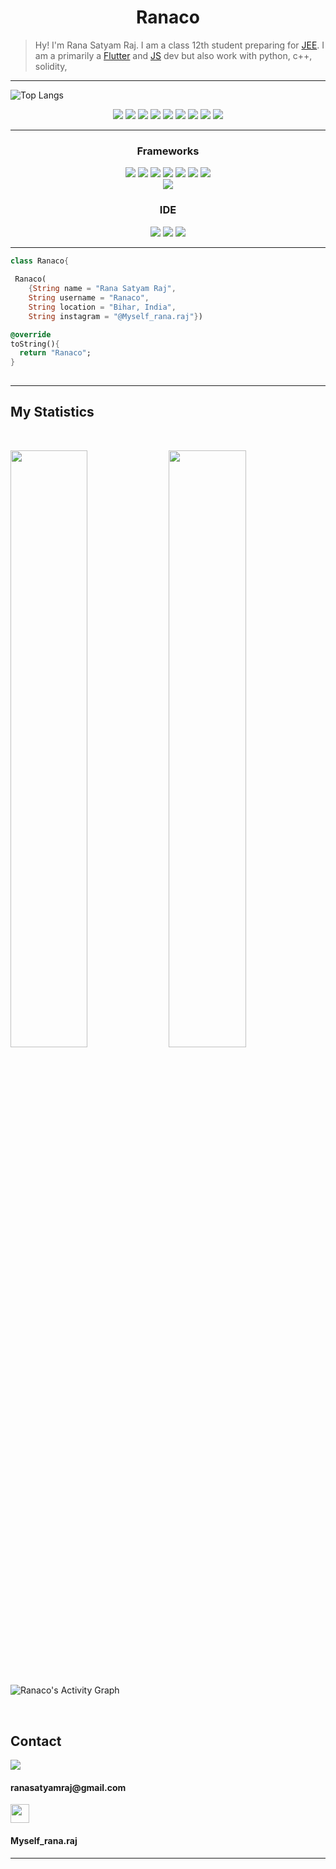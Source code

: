 <h1 align="center">
  <b>Ranaco</b>
</h1>

> Hy! I'm Rana Satyam Raj. I am a class 12th student preparing for 
<a href="https://en.wikipedia.org/wiki/Joint_Entrance_Examination">JEE</a>.
I am a primarily a 
<a  href="https://flutter.dev"> Flutter</a> 
and <a href="javacript.com">JS</a> dev but also work with python, c++, solidity, 

---

![Top Langs](https://github-readme-stats.vercel.app/api/top-langs/?username=Ranaco&layout=compact)

<p>
<div align="center">
  <img src = "https://camo.githubusercontent.com/93c855ae825c1757f3426f05a05f4949d3b786c5b22d0edb53143a9e8f8499f6/68747470733a2f2f696d672e736869656c64732e696f2f62616467652f4a6176615363726970742d3332333333303f7374796c653d666f722d7468652d6261646765266c6f676f3d6a617661736372697074266c6f676f436f6c6f723d463744463145">
    <img src="https://camo.githubusercontent.com/4cfe18471a1e04d323974c7ff4e71b9ea2308d32a660d7b5c9b7f895e9d8e05f/68747470733a2f2f696d672e736869656c64732e696f2f62616467652f446172742d3031373543323f7374796c653d666f722d7468652d6261646765266c6f676f3d64617274266c6f676f436f6c6f723d7768697465">
  <img src="https://camo.githubusercontent.com/3e1012ffd12fb3c5a64eb49efb221ba71e9c84bb12f64b2a230351ae5a831da3/68747470733a2f2f696d672e736869656c64732e696f2f62616467652f432d3030353939433f7374796c653d666f722d7468652d6261646765266c6f676f3d63266c6f676f436f6c6f723d7768697465">
  <img src="https://camo.githubusercontent.com/121f5000155889c0642b8a6b2a33a7f5fbe5c32d9133dac405ac269da15fcf94/68747470733a2f2f696d672e736869656c64732e696f2f62616467652f432532422532422d3030353939433f7374796c653d666f722d7468652d6261646765266c6f676f3d63253242253242266c6f676f436f6c6f723d7768697465">
  <img src = "https://camo.githubusercontent.com/d63d473e728e20a286d22bb2226a7bf45a2b9ac6c72c59c0e61e9730bfe4168c/68747470733a2f2f696d672e736869656c64732e696f2f62616467652f48544d4c352d4533344632363f7374796c653d666f722d7468652d6261646765266c6f676f3d68746d6c35266c6f676f436f6c6f723d7768697465">
  <img src = "https://camo.githubusercontent.com/a00abd8cea4105fa1cad91f7235d11206b492f51afeb9b23a25d04e8f36935e3/68747470733a2f2f696d672e736869656c64732e696f2f62616467652f507974686f6e2d4646443433423f7374796c653d666f722d7468652d6261646765266c6f676f3d707974686f6e266c6f676f436f6c6f723d626c7565">
  <img src = "https://camo.githubusercontent.com/ba1e85d8e39b80f98a9dc0e3a8f81558d77ea2c46f97768447ddc3111068c802/68747470733a2f2f696d672e736869656c64732e696f2f62616467652f536f6c69646974792d6536653665363f7374796c653d666f722d7468652d6261646765266c6f676f3d736f6c6964697479266c6f676f436f6c6f723d626c61636b">
  <img src = "https://camo.githubusercontent.com/3a0f693cfa032ea4404e8e02d485599bd0d192282b921026e89d271aaa3d7565/68747470733a2f2f696d672e736869656c64732e696f2f62616467652f435353332d3135373242363f7374796c653d666f722d7468652d6261646765266c6f676f3d63737333266c6f676f436f6c6f723d7768697465">
  <img src = "https://camo.githubusercontent.com/e0fe31b4bf5a7cffb35f18ee50fcdbe1f61bde74f893781502ba2bf708f270f6/68747470733a2f2f696d672e736869656c64732e696f2f62616467652f6a736f6e2d3545354335433f7374796c653d666f722d7468652d6261646765266c6f676f3d6a736f6e266c6f676f436f6c6f723d7768697465">
 

</div>
</p>

---

### <div align = "center">Frameworks</div>
<div align = "center">

<img src = "https://camo.githubusercontent.com/3a092edcd6d57d9bd83ad74ba2cce29b6963102d3aa479817b75bcd60a304aab/68747470733a2f2f696d672e736869656c64732e696f2f62616467652f6e6578742532306a732d3030303030303f7374796c653d666f722d7468652d6261646765266c6f676f3d6e657874646f746a73266c6f676f436f6c6f723d7768697465">
<img src = "https://camo.githubusercontent.com/268ac512e333b69600eb9773a8f80b7a251f4d6149642a50a551d4798183d621/68747470733a2f2f696d672e736869656c64732e696f2f62616467652f52656163742d3230323332413f7374796c653d666f722d7468652d6261646765266c6f676f3d7265616374266c6f676f436f6c6f723d363144414642">
<img src = "https://camo.githubusercontent.com/0fad77ddd85292b8800107c5a51df2f64ff5126a0fe6dfa1eb7d4977032918e2/68747470733a2f2f696d672e736869656c64732e696f2f62616467652f4e6f64652532306a732d3333393933333f7374796c653d666f722d7468652d6261646765266c6f676f3d6e6f6465646f746a73266c6f676f436f6c6f723d7768697465">
<img src = "https://camo.githubusercontent.com/510a057988cb5216f5d297ee202f6a08fa179798926cea28e95910f6b8ca5535/68747470733a2f2f696d672e736869656c64732e696f2f62616467652f4d61726b646f776e2d3030303030303f7374796c653d666f722d7468652d6261646765266c6f676f3d6d61726b646f776e266c6f676f436f6c6f723d7768697465">
<img src ="https://camo.githubusercontent.com/ff9922c13693f815c68154802aa9c5c459b18e8ee9edb81caf7fe9672fc05933/68747470733a2f2f696d672e736869656c64732e696f2f62616467652f536f636b65742e696f2d3031303130313f267374796c653d666f722d7468652d6261646765266c6f676f3d536f636b65742e696f266c6f676f436f6c6f723d7768697465">
<img src = "https://camo.githubusercontent.com/e2b86933df6ffcb85178751ad544fa0b073acabaafd9453ca060fdd43b51213d/68747470733a2f2f696d672e736869656c64732e696f2f62616467652f4368616b72612d2d55492d3331393739353f7374796c653d666f722d7468652d6261646765266c6f676f3d6368616b72612d7569266c6f676f436f6c6f723d7768697465">
<img src = "https://camo.githubusercontent.com/3c6e596d244ccb5b491bad3c050bb238eace57fc78243db4e48a3b7e21dc7aa7/68747470733a2f2f696d672e736869656c64732e696f2f62616467652f636861692d4133303730313f7374796c653d666f722d7468652d6261646765266c6f676f3d63686169266c6f676f436f6c6f723d7768697465">
<br>
<img src = "https://camo.githubusercontent.com/84e40cc1b235376f4c7442551fecc84e99bbb6736ef470f7d8e7f9655393e2e1/68747470733a2f2f696d672e736869656c64732e696f2f62616467652f457870726573732532306a732d3030303030303f7374796c653d666f722d7468652d6261646765266c6f676f3d65787072657373266c6f676f436f6c6f723d7768697465">
</div>

### <div align = "center">IDE</div>
<div align = "center">
<img src = "https://camo.githubusercontent.com/e64bb11ed6153111991897e0acd0e0ad27f67f7d7c617f196861224cf96e9ade/68747470733a2f2f696d672e736869656c64732e696f2f62616467652f56494d2d2532333131414230302e7376673f267374796c653d666f722d7468652d6261646765266c6f676f3d76696d266c6f676f436f6c6f723d7768697465">
<img src = "https://camo.githubusercontent.com/2e7f37ad51ff5e491aff103a0a0c4093208cbbf0278b9c58fa8b0e05e335a90d/68747470733a2f2f696d672e736869656c64732e696f2f62616467652f56697375616c5f53747564696f2d3543324439313f7374796c653d666f722d7468652d6261646765266c6f676f3d76697375616c25323073747564696f266c6f676f436f6c6f723d7768697465">
<img src = "https://camo.githubusercontent.com/9c1baaf9d1afb08a291772d75d3c8f06c71b3a08223227e56d6761236e329917/68747470733a2f2f696d672e736869656c64732e696f2f62616467652f416e64726f69645f53747564696f2d3344444338343f7374796c653d666f722d7468652d6261646765266c6f676f3d616e64726f69642d73747564696f266c6f676f436f6c6f723d7768697465">
</div>


---

```dart
class Ranaco{ 
    
 Ranaco(
    {String name = "Rana Satyam Raj",
    String username = "Ranaco",
    String location = "Bihar, India",
    String instagram = "@Myself_rana.raj"})

@override
toString(){
  return "Ranaco";
}
  
```

___

## My Statistics

<br/>
<p align="left">
  <img width="49.5%" src="https://github-readme-stats.vercel.app/api?username=Ranaco&show_icons=true&theme=gruvbox&hide_border=true" />
    <img width="49.5%" src="https://github-readme-streak-stats.herokuapp.com/?user=Ranaco&theme=gruvbox&hide_border=true" />
</p>
<br>

![Ranaco's Activity Graph](https://activity-graph.herokuapp.com/graph?username=Ranaco&custom_title=Rana's%20Contribution%20Graph&theme=gruvbox&bg_color=282828&hide_border=true&line=d1a01f&point=c58545)


<br>

## Contact

<div> <img src = "https://camo.githubusercontent.com/571384769c09e0c66b45e39b5be70f68f552db3e2b2311bc2064f0d4a9f5983b/68747470733a2f2f696d672e736869656c64732e696f2f62616467652f476d61696c2d4431343833363f7374796c653d666f722d7468652d6261646765266c6f676f3d676d61696c266c6f676f436f6c6f723d7768697465">
<h4>ranasatyamraj@gmail.com </h4></div>

<div><a href = "https://www.instagram.com/myself_rana.raj/" target = "_blank"> <img src = "https://raw.githubusercontent.com/rahuldkjain/github-profile-readme-generator/master/src/images/icons/Social/instagram.svg" height = "30" width = "30"></a>
<h4>Myself_rana.raj </h4></div>

------

